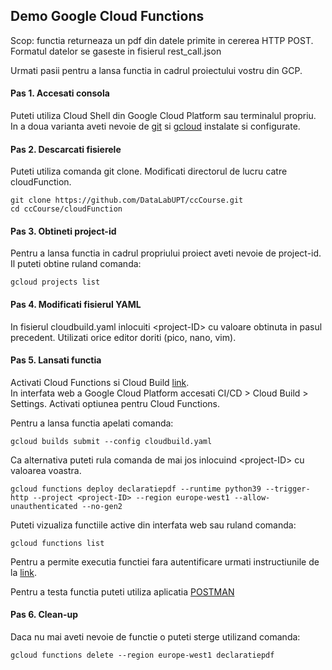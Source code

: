## Demo Google Cloud Functions

Scop: functia returneaza un pdf din datele primite in cererea HTTP POST. 
Formatul datelor se gaseste in fisierul rest_call.json

Urmati pasii pentru a lansa functia in cadrul proiectului vostru din GCP.

#### Pas 1. Accesati consola  
Puteti utiliza Cloud Shell din Google Cloud Platform sau terminalul propriu. 
In a doua varianta aveti nevoie de [git](https://git-scm.com/book/en/v2/Getting-Started-Installing-Git) 
si [gcloud](https://cloud.google.com/sdk/docs/install) instalate si configurate.

#### Pas 2. Descarcati fisierele
Puteti utiliza comanda git clone. Modificati directorul de lucru catre cloudFunction.
```
git clone https://github.com/DataLabUPT/ccCourse.git
cd ccCourse/cloudFunction
```

#### Pas 3. Obtineti project-id
Pentru a lansa functia in cadrul propriului proiect aveti nevoie de project-id. 
Il puteti obtine ruland comanda:
```
gcloud projects list
```

#### Pas 4. Modificati fisierul YAML
In fisierul cloudbuild.yaml inlocuiti \<project-ID\> cu valoare obtinuta in pasul precedent.
Utilizati orice editor doriti (pico, nano, vim).

#### Pas 5. Lansati functia
Activati Cloud Functions si Cloud Build [link](https://cloud.google.com/functions/docs/quickstart-python).<br>
In interfata web a Google Cloud Platform accesati CI/CD > Cloud Build > Settings. 
Activati optiunea pentru Cloud Functions.

Pentru a lansa functia apelati comanda:
```
gcloud builds submit --config cloudbuild.yaml
```

Ca alternativa puteti rula comanda de mai jos inlocuind \<project-ID\> cu valoarea voastra.
```
gcloud functions deploy declaratiepdf --runtime python39 --trigger-http --project <project-ID> --region europe-west1 --allow-unauthenticated --no-gen2
```
Puteti vizualiza functiile active din interfata web sau ruland comanda:
```
gcloud functions list
```

Pentru a permite executia functiei fara autentificare urmati instructiunile de la 
[link](https://cloud.google.com/functions/docs/securing/managing-access-iam#gcloud_4).

Pentru a testa functia puteti utiliza aplicatia [POSTMAN](https://www.postman.com/)

#### Pas 6. Clean-up
Daca nu mai aveti nevoie de functie o puteti sterge utilizand comanda:
```
gcloud functions delete --region europe-west1 declaratiepdf
```
